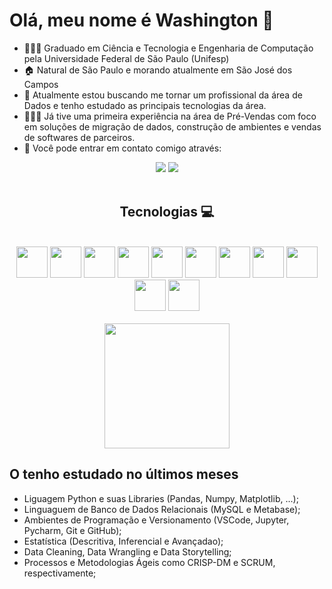 # Olá, meu nome é Washington 👋 

- 👨🏻‍🎓 Graduado em Ciência e Tecnologia e Engenharia de Computação pela Universidade Federal de São Paulo (Unifesp)
- 🏠 Natural de São Paulo e morando atualmente em São José dos Campos
- 🌱 Atualmente estou buscando me tornar um profissional da área de Dados e tenho estudado as principais tecnologias da área. 
- 👨🏻‍💻 Já tive uma primeira experiência na área de Pré-Vendas com foco em soluções de migração de dados, construção de ambientes e vendas de softwares de parceiros.
- 📧 Você pode entrar em contato comigo através:
<div align="center">
  <a href="https://www.linkedin.com/in/washington-holanda/" target="_blank"><img src="https://img.shields.io/badge/-LinkedIn-%230077B5?style=for-the-badge&logo=linkedin&logoColor=white" target="_blank"></a> 
  <a href="mailto:holanda.wash@gmail.com?"><img src="https://img.shields.io/badge/Gmail-D14836?style=for-the-badge&logo=gmail&logoColor=white" target="_blank"></a>
</div>

<div align="center" valign="top"><br>
  <h2>Tecnologias 💻 </h2></br>
<div display="inline" align="center">
  <img width="50" height="50" src="https://cdn.jsdelivr.net/gh/devicons/devicon/icons/python/python-original-wordmark.svg" />
  <img width="50" height="50" src="https://user-images.githubusercontent.com/92809543/147506791-fa632e59-58c0-423f-bfab-90184b5528ce.png" />
  <img width="50" height="50" src="https://cdn.jsdelivr.net/gh/devicons/devicon/icons/numpy/numpy-original-wordmark.svg" />
  <img width="50" height="50" src="https://user-images.githubusercontent.com/92809543/147508656-c98f7a17-504e-40f2-b710-c5031c0198fd.png" />
  <img width="50" height="50" src="https://user-images.githubusercontent.com/42552678/230940047-663da62e-ebee-4219-afd6-5d80c48df7c7.png" />
  <img width="50" height="50" src="https://upload.wikimedia.org/wikipedia/commons/thumb/3/34/Microsoft_Office_Excel_%282019%E2%80%93present%29.svg/512px-Microsoft_Office_Excel_%282019%E2%80%93present%29.svg.png?20190925171014" />
  <img width="50" height="50" src="https://cdn.jsdelivr.net/gh/devicons/devicon/icons/c/c-original.svg" />
  <img width="50" height="50" src="https://cdn.jsdelivr.net/gh/devicons/devicon/icons/java/java-original-wordmark.svg" />
  <img width="50" height="50" src="https://cdn.jsdelivr.net/gh/devicons/devicon/icons/vscode/vscode-original-wordmark.svg" />
  <img width="50" height="50" src="https://cdn.jsdelivr.net/gh/devicons/devicon/icons/azure/azure-original-wordmark.svg" />
  <img width="50" height="50" src="https://cdn.jsdelivr.net/gh/devicons/devicon/icons/arduino/arduino-original-wordmark.svg" />
</div>
</br>

</div>
<div align="center">
  <a href="https://github.com/WashHolanda">
    <img height="200em" src="https://github-readme-stats.vercel.app/api/top-langs/?username=washholanda&theme=dracula&&layout=compact"/>
  </a>
</div>

<div>
  <h2 align="left"> O tenho estudado no últimos meses</h2>
</div>

<body>
<ul>
<li>Liguagem Python e suas Libraries (Pandas, Numpy, Matplotlib, ...);</li>
<li>Linguaguem de Banco de Dados Relacionais (MySQL e Metabase);</li>
<li>Ambientes de Programação e Versionamento (VSCode, Jupyter, Pycharm, Git e GitHub);</li>
<li>Estatística (Descritiva, Inferencial e Avançadao);</li>
<li>Data Cleaning, Data Wrangling e Data Storytelling;</li>
<li>Processos e Metodologias Ágeis como CRISP-DM e SCRUM, respectivamente;</li>
</ul>
</body>
